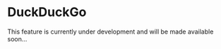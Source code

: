 # DuckDuckGo

<aside class="success">
This feature is currently under development and will be made available soon...
</aside>